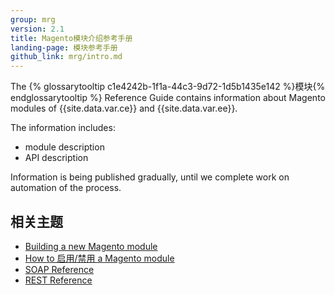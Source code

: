 ```yaml
---
group: mrg
version: 2.1
title: Magento模块介绍参考手册
landing-page: 模块参考手册
github_link: mrg/intro.md
---
```


The {% glossarytooltip c1e4242b-1f1a-44c3-9d72-1d5b1435e142 %}模块{% endglossarytooltip %} Reference Guide contains information about Magento modules of {{site.data.var.ce}}
 and {{site.data.var.ee}}.

The information includes:

- module description
- API description

Information is being published gradually, until we complete work on automation of the process.

<h2>相关主题</h2>

* <a href="{{ page.baseurl }}/extension-dev-guide/bk-extension-dev-guide.html">Building a new Magento module</a>
* <a href="{{ page.baseurl }}/install-gde/install/cli/install-cli-subcommands-enable.html">How to 启用/禁用 a Magento module</a>
* <a href="{{ page.baseurl }}/soap/bk-soap.html">SOAP Reference</a>
* <a href="{{ page.baseurl }}/rest/bk-rest.html">REST Reference</a>
